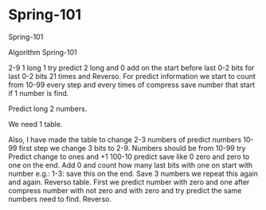 # Spring-101
Spring-101

Algorithm Spring-101

2-9 1 long 1  try predict 2 long and 0 add on the start before last 0-2 bits for last 0-2 bits 21 times and Reverso. For predict information we start to count from 10-99 every step and every times of compress save number that start if 1 number is find.

Predict long 2 numbers.

We need 1 table.


Also, I have made the table to change 2-3 numbers of predict numbers 10-99 first step we change 3 bits to 2-9. Numbers should be from 10-99 try Predict change to ones and +1 100-10 predict save like 0 zero and zero to one on the end. Add 0 and count how many last bits with one on start with number e.g.: 1-3: save this on the end. Save 3 numbers we repeat this again and again. Reverso table. First we predict number with zero and one after compress number with not zero and with zero and try predict the same numbers need to find. Reverso.
 
